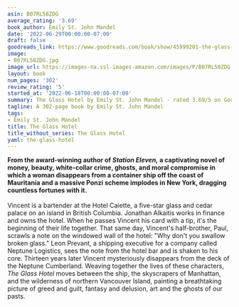 ```yaml
---
asin: B07RL58ZDG
average_rating: '3.69'
book_author: Emily St. John Mandel
date: '2022-06-29T00:00:00-07:00'
draft: false
goodreads_link: https://www.goodreads.com/book/show/45999201-the-glass-hotel
image:
- B07RL58ZDG.jpg
image_url: https://images-na.ssl-images-amazon.com/images/P/B07RL58ZDG.01._SCLZZZZZZZ.jpg
layout: book
num_pages: '302'
review_rating: '5'
started_at: '2022-06-18T00:00:00-07:00'
summary: The Glass Hotel by Emily St. John Mandel - rated 3.69/5 on Goodreads
tagline: A 302-page book by Emily St. John Mandel
tags:
- Emily St. John Mandel
title: The Glass Hotel
title_without_series: The Glass Hotel
yaml: the-glass-hotel
---
```


<b>From the award-winning author of <i>Station Eleven,</i> a captivating novel of money, beauty, white-collar crime, ghosts, and moral compromise in which a woman disappears from a container ship off the coast of Mauritania and a massive Ponzi scheme implodes in New York, dragging countless fortunes with it.</b><br /><br />Vincent is a bartender at the Hotel Caiette, a five-star glass and cedar palace on an island in British Columbia. Jonathan Alkaitis works in finance and owns the hotel. When he passes Vincent his card with a tip, it's the beginning of their life together. That same day, Vincent's half-brother, Paul, scrawls a note on the windowed wall of the hotel: "Why don't you swallow broken glass." Leon Prevant, a shipping executive for a company called Neptune Logistics, sees the note from the hotel bar and is shaken to his core. Thirteen years later Vincent mysteriously disappears from the deck of the Neptune Cumberland. Weaving together the lives of these characters, <i>The Glass Hotel </i>moves between the ship, the skyscrapers of Manhattan, and the wilderness of northern Vancouver Island, painting a breathtaking picture of greed and guilt, fantasy and delusion, art and the ghosts of our pasts.